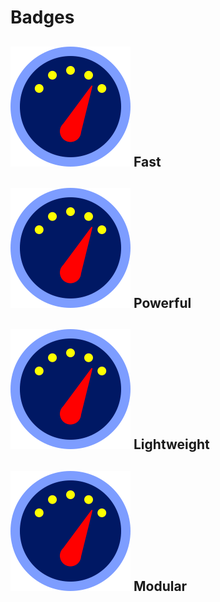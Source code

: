 # Badges

## ![Fast](fast.svg) Fast

## ![Powerful](fast.svg) Powerful

## ![Lightweight](fast.svg) Lightweight

## ![Modular](fast.svg) Modular
